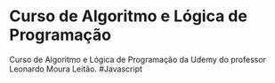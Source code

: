 # Curso de Algoritmo e Lógica de Programação
Curso de Algoritmo e Lógica de Programação da Udemy do professor Leonardo Moura Leitão. 
#Javascript
